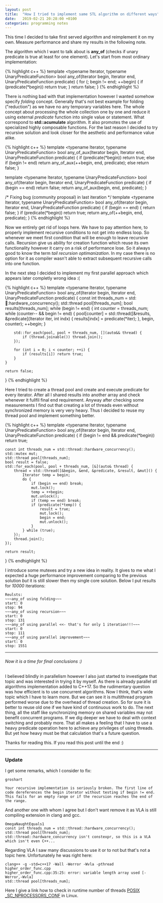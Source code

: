 ```yaml
---
layout: post
title:  "How I tried to implement same STL algorithm on different ways"
date:   2019-02-21 20:28:00 +0100
categories: programming notes
---
```


This time I decided to take first served algorithm and reimplement it on my own. 
Measure performance and share my results in the following note.

The algorithm which I want to talk about is **any_of** (checks if unary predicate is true at least for one element).
Let's start from most ordinary implementation:

{% highlight c++ %}
template <typename Iterator, typename UnaryPredicateFunction>
bool any_of(Iterator begin, Iterator end, UnaryPredicateFunction predicate) {
    for (; begin != end; ++begin) {
        if (predicate(*begin)) return true;
    }
    return false;
}
{% endhighlight %}

There is nothing bad with that implementation however I wanted somehow specify *folding* concept.
Generally that's not best example for folding ("reduction") as we have no any temporary variables here. The whole concept about
processing the whole collection one by one and reduce it using external *predicate* function into single value or statement.
What correspond to **std::acumulate** algorithm. It also promotes the use of specialized highly composable functions. 
For the last reason I decided to try recursive solution and look closer for the aesthetic and performance value alike.

{% highlight c++ %}
template <typename Iterator, typename UnaryPredicateFunction>
bool any_of_aux(Iterator begin, Iterator end, UnaryPredicateFunction predicate) {
    if (predicate(*begin)) return true;
    else if (begin != end) return any_of_aux(++begin, end, predicate);
    else return false;
}

template <typename Iterator, typename UnaryPredicateFunction>
bool any_of(Iterator begin, Iterator end, UnaryPredicateFunction predicate) {
    if (begin == end) return false;
    return any_of_aux(begin, end, predicate);
}

/* Fixing bug (community proposal) in last iteration */
template <typename Iterator, typename UnaryPredicateFunction>
bool any_of(Iterator begin, Iterator end, UnaryPredicateFunction predicate)
{
    if (begin == end) {
        return false;
    }
    if (predicate(*begin)) return true;
    return any_of(++begin, end, predicate);
}
{% endhighlight %}

Now we entirely get rid of loops here. We have to pay attention here, to properly implement recursive conditions to not
get into endless loop. So whenever we meet first condition that will be enough to leave recursive calls. Recursion give
us ability for creation function which reuse its own functionality however it carry on a risk of performance lose. 
So it always good to know the term *tail recursion optimanization*. In my case there is no option for it as compiler
wasn't able to extract subsequent recursive calls into one function.

In the next step I decided to implement my first parallel approach which appears later completly wrong idea :(

{% highlight c++ %}
template <typename Iterator, typename UnaryPredicateFunction>
bool any_of(Iterator begin, Iterator end, UnaryPredicateFunction predicate) {
    const int threads_num = std::thread::hardware_concurrency();
    std::thread pool[threads_num];
    bool results[threads_num];
    while (begin != end) {
        int counter = threads_num;
        while (counter-- && begin != end) {
            pool[counter] = std::thread([&results, &predicate](Iterator iter, int indx) {
                results[indx] = predicate(*iter);
            }, begin, counter);
            ++begin;
        }

        std::for_each(pool, pool + threads_num, [](auto&& thread) {
            if (thread.joinable()) thread.join();
        });

        for (int i = 0; i < counter; ++i) {
            if (results[i]) return true;
        }
    }

    return false;
}
{% endhighlight %}

Here I tried to create a thread pool and create and execute predicate for every iterator. After all I shared results into
another array and check whenever it fullfil final end requirement. Anyway after checking some measurements I find out that
creating a lot of threads even without synchronized memory is very very heavy. Thus I decided to reuse my thread pool and
implement something better.

{% highlight c++ %}
template <typename Iterator, typename UnaryPredicateFunction>
bool any_of(Iterator begin, Iterator end, UnaryPredicateFunction predicate) {
    if (begin != end && predicate(*begin)) return true;

    const int threads_num = std::thread::hardware_concurrency();
    std::mutex mut;
    std::thread pool[threads_num];
    bool result = false;
    std::for_each(pool, pool + threads_num, [&](auto& thread) {
        thread = std::thread([&begin, &end, &predicate, &result, &mut]() {
            Iterator temp = begin;
            do {
                if (begin == end) break;
                mut.lock();
                temp = ++begin;
                mut.unlock();
                if (temp == end) break;
                if (predicate(*temp)) {
                    result = true;
                    mut.lock();
                    begin = end;
                    mut.unlock();
                }
            } while (true);
        });
        thread.join();
    });

    return result;
}
{% endhighlight %}

I introduce some mutexes and try a new idea in reality. It gives to me what I expected a huge performance improvement
comparing to the previous solution *but* it is still slower then my single core solution. Below I put results for *10000* iterations:

```
Reulsts:
~~~any_of using folding~~~
start: 0
stop: 94
~~~any_of using recursion~~~
start: 0
stop: 131
~~~any_of using parallel <<- that's for only 1 iteration!!!~~~
start: 0
stop: 111
~~~any_of using parallel improvement~~~
start: 0
stop: 1551
```

----
###### Now it is a time for final conclusions :)
I believed blindly in parallelism however I also just started to investigate that topic and was interested in trying it by myself.
As there is already parallel stl algorithms implementation added to C++17. So the rudimentary question was how efficient is 
to use concurrent algorithms. Now I think, that's wide topic which I have to learn more. But we can see it is multithread
program performed worse due to the overhead of thread creation. So for sure it is better to reuse old one if we have kind of
continuous work to do. The next thing, all the staff like synchronizing memory on shared variables may not benefit concurrent
programs. If we dig deeper we have to deal with context switching and probably more. That all makes a feeling that I have to
use a heavy predicate operation here to achieve any privileges of using threads. But yet how heavy must be that calculation
that's a future question.

Thanks for reading this. If you read this post until the end :)

----
### Update
I get some remarks, which I consider to fix:
```
groshart

Your recursive implementation is seriously broken. The first line of code dereferences the begin iterator without testing if begin != end. This fails for an empty range or if the recursion reaches the end of the range.
```
And another one with whom I agree but I don't want remove it as VLA is still compiling extension in clang and gcc.
```
OmegaNaughtEquals1
const int threads_num = std::thread::hardware_concurrency();
std::thread pool[threads_num];
std::thread::hardware_concurrency isn't constexpr, so this is a VLA which isn't even C++...
```
Regarding VLA I saw many discussions to use it or to not but that's not a topic here. Unfortunately he was right here:
```
clang++ -g -std=c++17 -Wall -Werror -Wvla -pthread higher_order_func.cpp 
higher_order_func.cpp:35:25: error: variable length array used [-Werror,-Wvla]
std::thread pool[threads_num];
```
Here I give a link how to check in runtime number of threads [POSIX _SC_NPROCESSORS_CONF](http://refspecs.linuxbase.org/LSB_4.1.0/LSB-Core-generic/LSB-Core-generic/baselib-sysconf.html) in Linux.